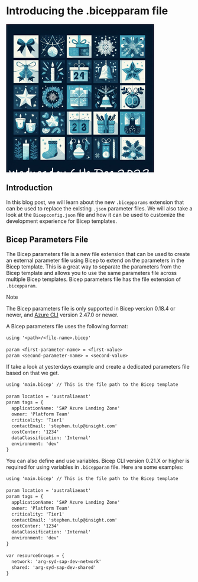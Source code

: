 # Introducing the .bicepparam file

<div style="width: 400px; height: 400px; overflow: hidden;">
  <img src="./.images/6th.png" alt="Bicep Advent Calendar" style="clip: rect(0px,60px,200px,0px);">
</div>

## Introduction

In this blog post, we will learn about the new `.bicepparams` extension that can be used to replace the existing `.json` parameter files. We will also take a look at the `Bicepconfig.json` file and how it can be used to customize the development experience for Bicep templates.

## Bicep Parameters File

The Bicep parameters file is a new file extension that can be used to create an external parameter file using Bicep to extend on the parameters in the Bicep template. This is a great way to separate the parameters from the Bicep template and allows you to use the same parameters file across multiple Bicep templates. Bicep parameters file has the file extension of `.bicepparam`.

> [!NOTE]
> The Bicep parameters file is only supported in Bicep version 0.18.4 or newer, and [Azure CLI](/azure/developer/azure-developer-cli/install-azd?tabs=winget-windows%2Cbrew-mac%2Cscript-linux&pivots=os-windows) version 2.47.0 or newer.

A Bicep parameters file uses the following format:

``` bicep
using '<path>/<file-name>.bicep'

param <first-parameter-name> = <first-value>
param <second-parameter-name> = <second-value>
```

If take a look at yesterdays example and create a dedicated parameters file based on that we get.

``` bicep
using 'main.bicep' // This is the file path to the Bicep template

param location = 'australiaeast'
param tags = {
  applicationName: 'SAP Azure Landing Zone'
  owner: 'Platform Team'
  criticality: 'Tier1'
  contactEmail: 'stephen.tulp@insight.com'
  costCenter: '1234'
  dataClassification: 'Internal'
  environment: 'dev'
}
```

You can also define and use variables. Bicep CLI version 0.21.X or higher is required for using variables in `.bicepparam` file. Here are some examples:

``` bicep
using 'main.bicep' // This is the file path to the Bicep template

param location = 'australiaeast'
param tags = {
  applicationName: 'SAP Azure Landing Zone'
  owner: 'Platform Team'
  criticality: 'Tier1'
  contactEmail: 'stephen.tulp@insight.com'
  costCenter: '1234'
  dataClassification: 'Internal'
  environment: 'dev'
}

var resourceGroups = {
  network: 'arg-syd-sap-dev-network'
  shared: 'arg-syd-sap-dev-shared'
}

```
